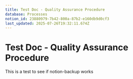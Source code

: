 ```yaml
---
title: Test Doc - Quality Assurance Procedure
database: Processes
notion_id: 23880979-7b42-800a-87b2-e160db9d0cf3
last_updated: 2025-07-26T19:32:11.674Z
---
```


# Test Doc - Quality Assurance Procedure


This is a test to see if notion-backup works

